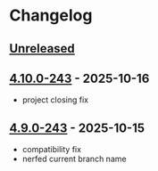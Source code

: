 # Changelog

## [Unreleased]

## [4.10.0-243] - 2025-10-16

- project closing fix

## [4.9.0-243] - 2025-10-15

- compatibility fix
- nerfed current branch name

[Unreleased]: https://github.com/krasa/FrameSwitcher/compare/v4.10.0-243...HEAD

[4.10.0-243]: https://github.com/krasa/FrameSwitcher/compare/v4.9.0-243...v4.10.0-243
[4.9.0-243]: https://github.com/krasa/FrameSwitcher/commits/v4.9.0-243
